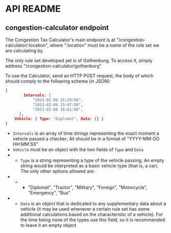 # API README

## congestion-calculator endpoint

The Congestion Tax Calculator's main endpoint is at "/congestion-calculator/:location", where ":location" must be a name of the rule set we are calculating by. 

The only rule set developed yet is of Gothenburg; To access it, simply address "/congestion-calculator/gothenburg"

To use the Calculator, send an HTTP POST request, the body of which should comply to the following schema (in JSON):
```JSON
{
		Intervals: [
			"2013-02-08 15:29:00",
			"2013-02-08 15:47:00",
			"2013-02-08 16:01:00",
	  ], 
    Vehicle: { Type: "Diplomat", Data: {} }
}
```

- ```Intervals``` is an array of time strings representing the exact moment a vehicle passed a checker; All should be in a format of "YYYY-MM-DD HH:MM:SS"
- ```Vehicle``` must be an object with the two fields of ```Type``` and ```Data```
- - ```Type``` is a string representing a type of the vehicle passing; An empty string would be interpreted as a basic vehicle type (that is, a car). The only other options allowed are: 
- - - "Diplomat", "Tractor", "Military", "Foreign", "Motorcycle", "Emergency", "Bus"
- - ```Data``` is an object that is dedicated to any supplementary data about a vehicle (it may be used whenever a certain rule set has some additional calculations based on the characteristic of a vehicle). For the time being none of the types use this field, so it is recommended to leave it an empty object
